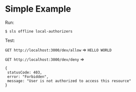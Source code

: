 # Simple Example

Run: 

`$ sls offline local-authorizers`

Test:

`GET http://localhost:3000/dev/allow` => `HELLO WORLD`

`GET http://localhost:3000/dev/deny` => 
```
{
 statusCode: 403,
 error: "Forbidden",
 message: "User is not authorized to access this resource"
}
```
